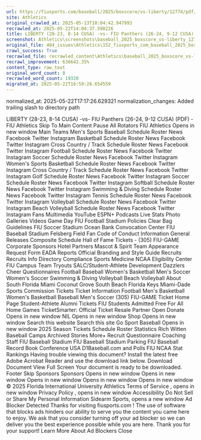 ```yaml
---
url: https://fiusports.com/baseball/2025/boxscore/vs-liberty/12774/pdf/
site: Athletics
original_crawled_at: 2025-05-13T10:04:42.947993
recrawled_at: 2025-05-22T14:04:37.598226
title: LIBERTY (28-23, 8-14 CUSA) -vs- FIU Panthers (26-24, 9-12 CUSA) (PDF) - FIU Athletics
screenshot: Athletics\screenshots\baseball_2025_boxscore_vs-liberty_12774_pdf_20250522140437.png
original_file: 404_issues\Athletics\152_fiusports_com_baseball_2025_boxscore_vs-liberty_12774_pdf.md
crawl_success: True
recrawled_file: recrawled_content\Athletics\baseball_2025_boxscore_vs-liberty_12774_pdf_20250522140437.md
recrawl_improvement: 636642.35%
content_type: raw_text
original_word_count: 8
recrawled_word_count: 19320
migrated_at: 2025-05-22T16:59:28.654559
---
```

normalized_at: 2025-05-22T17:17:26.629321
normalization_changes: Added trailing slash to directory path

LIBERTY (28-23, 8-14 CUSA) -vs- FIU Panthers (26-24, 9-12 CUSA) (PDF) - FIU Athletics
Skip To Main Content
Pause All Rotators
FIU Athletics
Opens in new window
Main
Teams
Men's Sports
Baseball
Schedule
Roster
News
Facebook
Twitter
Instagram
Basketball
Schedule
Roster
News
Facebook
Twitter
Instagram
Cross Country / Track
Schedule
Roster
News
Facebook
Twitter
Instagram
Football
Schedule
Roster
News
Facebook
Twitter
Instagram
Soccer
Schedule
Roster
News
Facebook
Twitter
Instagram
Women's Sports
Basketball
Schedule
Roster
News
Facebook
Twitter
Instagram
Cross Country / Track
Schedule
Roster
News
Facebook
Twitter
Instagram
Golf
Schedule
Roster
News
Facebook
Twitter
Instagram
Soccer
Schedule
Roster
News
Facebook
Twitter
Instagram
Softball
Schedule
Roster
News
Facebook
Twitter
Instagram
Swimming & Diving
Schedule
Roster
News
Facebook
Twitter
Instagram
Tennis
Schedule
Roster
News
Facebook
Twitter
Instagram
Volleyball
Schedule
Roster
News
Facebook
Twitter
Instagram
Beach Volleyball
Schedule
Roster
News
Facebook
Twitter
Instagram
Fans
Multimedia
YouTube
ESPN+
Podcasts
Live Stats
Photo Galleries
Videos
Game Day
FIU Football Stadium Policies
Clear Bag Guidelines
FIU Soccer Stadium
Ocean Bank Convocation Center
FIU Baseball Stadium
Felsberg Field
Fan Code of Conduct
Information
General Releases
Composite Schedule
Hall of Fame
Tickets - (305) FIU-GAME
Corporate Sponsors
Hotel Partners
Mascot & Spirit Team Appearance Request Form
EADA Reports
Official Branding and Style Guide
Recruits
Recruits Info
Directory
Compliance
Sports Medicine
NCAA Eligibility Center
FIU Campus
Team Tryouts
SALC/Student-Athlete Development
Dazzlers
Cheer
Questionnaires
Football
Baseball
Women's Basketball
Men's Soccer
Women's Soccer
Swimming & Diving
Volleyball
Beach Volleyball
About South Florida
Miami
Coconut Grove
South Beach
Florida Keys
Miami-Dade Sports Commission
Tickets
Ticket Information
Football
Men's Basketball
Women's Basketball
Baseball
Men's Soccer
(305) FIU-GAME
Ticket Home Page
Student-Athlete Alumni Tickets
FIU Students Admitted Free For All Home Games
TicketSmarter: Official Ticket Resale Partner
Open
Donate
Opens in new window
NIL
Opens in new window
Shop
Opens in new window
Search this website
Search this site
Go
Sport
Baseball
Opens in new window
2025 Season Tickets
Schedule
Roster
Statistics
Rich Witten Baseball Camps
Archived Stories
More+
Recruit Questionnaire
Coaching Staff
FIU Baseball Stadium
FIU Baseball Stadium Parking
FIU Baseball Record Book
Conference USA
D1Baseball.com and Polls
FIU NCAA Stat Rankings
Having trouble viewing this document?
Install the latest free Adobe Acrobat Reader
and use the download link below.
Download Document
View Full Screen
Your document is ready to be downloaded.
Footer
Skip Sponsors
Sponsors
Opens in new window
Opens in new window
Opens in new window
Opens in new window
Opens in new window
© 2025 Florida International University Athletics
Terms of Service
, opens in new window
Privacy Policy
, opens in new window
Accessibility
Do Not Sell or Share My Personal Information
Sidearm Sports, opens a new window
Ad Blocker Detected
Thanks for visiting
fiusports.com
!
The use of software that blocks ads hinders our ability to serve you the content you came here to enjoy.
We ask that you consider turning off your ad blocker so we can deliver you the best experience possible while you are here.
Thank you for your support!
Learn More About Ad Blockers
Close